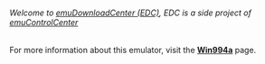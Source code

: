 ###### Welcome to [emuDownloadCenter (EDC)](https://github.com/PhoenixInteractiveNL/emuDownloadCenter/wiki/), EDC is a side project of [emuControlCenter](https://github.com/PhoenixInteractiveNL/emuControlCenter/wiki/)

For more information about this emulator, visit the [**Win994a**](https://github.com/PhoenixInteractiveNL/emuDownloadCenter/wiki/Emulator-win994a#menu) page.
